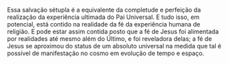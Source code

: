 ﻿Essa salvação sétupla é a equivalente da completude e perfeição da realização da experiência ultimada do Pai Universal. E tudo isso, em potencial, está contido na realidade da fé da experiência humana de religião. E pode estar assim contida posto que a fé de Jesus foi alimentada por realidades até mesmo além do Último, e foi reveladora delas; a fé de Jesus se aproximou do status de um absoluto universal na medida que tal é possível de manifestação no cosmo em evolução de tempo e espaço.